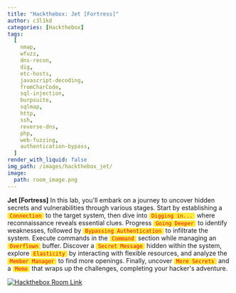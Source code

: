 ```yaml
---
title: "Hackthebox: Jet [Fortress]"
author: c3l1kd
categories: [Hackthebox]
tags:
  [
    nmap,
    wfuzz,
    dns-recon,
    dig,
    etc-hosts,
    javascript-decoding,
    fromCharCode,
    sql-injection,
    burpsuite,
    sqlmap,
    http,
    ssh,
    reverse-dns,
    php,
    web-fuzzing,
    authentication-bypass,
  ]
render_with_liquid: false
img_path: /images/hackthebox_jet/
image:
  path: room_image.png
---
```


**Jet [Fortress]** In this lab, you'll embark on a journey to uncover hidden secrets and vulnerabilities through various stages. Start by establishing a <code>Connection</code> to the target system, then dive into <code>Digging in...</code> where reconnaissance reveals essential clues. Progress <code>Going Deeper</code> to identify weaknesses, followed by <code>Bypassing Authentication</code> to infiltrate the system. Execute commands in the <code>Command</code> section while managing an <code>Overflown</code> buffer. Discover a <code>Secret Message</code> hidden within the system, explore <code>Elasticity</code> by interacting with flexible resources, and analyze the <code>Member Manager</code> to find more openings. Finally, uncover <code>More Secrets</code> and a <code>Memo</code> that wraps up the challenges, completing your hacker's adventure.

<style>
    code {
 background-color: #ffeb3b;
      padding: 0 5px;
      color: red;
      border-radius: 3px;
}
</style>

[![Hackthebox Room Link](room_banner.png)](https://app.hackthebox.com/fortresses/1)
